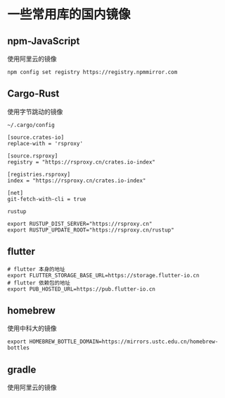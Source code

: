# 一些常用库的国内镜像

## npm-JavaScript

使用阿里云的镜像

```shell
npm config set registry https://registry.npmmirror.com
```

## Cargo-Rust

使用字节跳动的镜像

`~/.cargo/config`

```shell
[source.crates-io]
replace-with = 'rsproxy'

[source.rsproxy]
registry = "https://rsproxy.cn/crates.io-index"

[registries.rsproxy]
index = "https://rsproxy.cn/crates.io-index"

[net]
git-fetch-with-cli = true
```

`rustup`

```shell
export RUSTUP_DIST_SERVER="https://rsproxy.cn"
export RUSTUP_UPDATE_ROOT="https://rsproxy.cn/rustup"
```

## flutter

```shell
# flutter 本身的地址
export FLUTTER_STORAGE_BASE_URL=https://storage.flutter-io.cn
# flutter 依赖包的地址
export PUB_HOSTED_URL=https://pub.flutter-io.cn
```

## homebrew

使用中科大的镜像

```shell
export HOMEBREW_BOTTLE_DOMAIN=https://mirrors.ustc.edu.cn/homebrew-bottles
```

## gradle

使用阿里云的镜像
